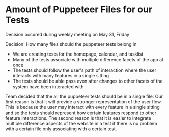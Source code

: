 # Amount of Puppeteer Files for our Tests

Decision occured during weekly meeting on May 31, Friday

Decision: How many files should the puppeteer tests belong in 
- We are creating tests for the homepage, calendar, and tasklist
- Many of the tests associate with multiple difference facets of the app at once
- The tests should follow the user's path of interaction where the user interacts with many features in a single sitting
- The tests should be able pass even after changes to other facets of the system have been interacted with

Team decided that the all the puppeteer tests should be in a single file. Our first reason is that it will provide a stronger representation of the user flow. 
This is because the user may interact with every feature in a single sitting and so the tests should represent how certain features respond to other feature interactions.
The second reason is that it is easier to integrate multiple difference aspects of the website in a test if there is no problem with a certain file only associating with a certain test.
